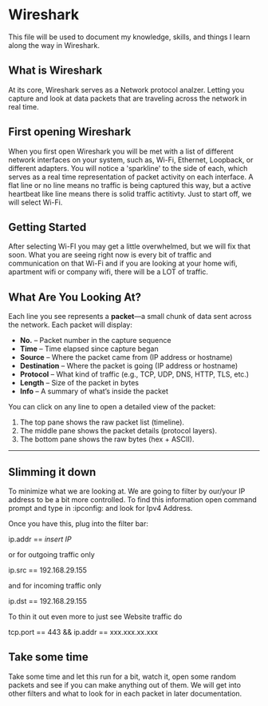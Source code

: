 # Wireshark

This file will be used to document my knowledge, skills, and things I learn along the way in Wireshark.

## What is Wireshark
At its core, Wireshark serves as a Network protocol analzer. Letting you capture and look at data packets that are traveling across the network in real time.

## First opening Wireshark
When you first open Wireshark you will be met with a list of different network interfaces on your system, such as, Wi-Fi, Ethernet, Loopback, or different adapters. You will notice a 'sparkline' to the side of each, which serves as a real time representation of packet activity on each interface. A flat line or no line means no traffic is being captured this way, but a active heartbeat like line means there is solid traffic actitivty. Just to start off, we will select Wi-Fi.

## Getting Started
After selecting Wi-FI you may get a little overwhelmed, but we will fix that soon. What you are seeing right now is every bit of traffic and communication on that Wi-Fi and if you are looking at your home wifi, apartment wifi or company wifi, there will be a LOT of traffic.

## What Are You Looking At?

Each line you see represents a **packet**—a small chunk of data sent across the network. Each packet will display:

- **No.** – Packet number in the capture sequence
- **Time** – Time elapsed since capture began
- **Source** – Where the packet came from (IP address or hostname)
- **Destination** – Where the packet is going (IP address or hostname)
- **Protocol** – What kind of traffic (e.g., TCP, UDP, DNS, HTTP, TLS, etc.)
- **Length** – Size of the packet in bytes
- **Info** – A summary of what’s inside the packet

You can click on any line to open a detailed view of the packet:
1. The top pane shows the raw packet list (timeline).
2. The middle pane shows the packet details (protocol layers).
3. The bottom pane shows the raw bytes (hex + ASCII).

---

## Slimming it down
To minimize what we are looking at. We are going to filter by our/your IP address to be a bit more controlled. To find this information open command prompt and type in :ipconfig: and look for Ipv4 Address.

Once you have this, plug into the filter bar: 

ip.addr == *insert IP*

or for outgoing traffic only

ip.src == 192.168.29.155

and for incoming traffic only

ip.dst == 192.168.29.155

To thin it out even more to just see Website traffic do

tcp.port == 443 && ip.addr == xxx.xxx.xx.xxx

## Take some time
Take some time and let this run for a bit, watch it, open some random packets and see if you can make anything out of them. We will get into other filters and what to look for in each packet in later documentation.
